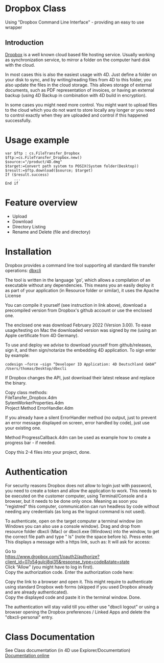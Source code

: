 # Dropbox Class
Using "Dropbox Command Line Interface" - providing an easy to use wrapper

## Introduction
[Dropbox](https://Dropbox.com) is a well known cloud based file hosting service.
Usually working as synchronization service, to mirror a folder on the computer hard disk with the cloud.

In most cases this is also the easiest usage with 4D. Just define a folder on your disk to sync, and by writing/reading files from 4D to this folder, you also update the files in the cloud storage.
This allows storage of external documents, such as PDF representation of invoices, or having an external backup (using 4D Backup in combination with 4D build in encryption).

In some cases you might need more control. You might want to upload files to the cloud which you do not want to store locally any longer or you need to control exactly when they are uploaded and control if this happened successfully.

# Usage example

```4D
var $ftp : cs.FileTransfer_Dropbox
$ftp:=cs.FileTransfer_Dropbox.new()
$source:="/product/4D.dmg"
$target:=Convert path system to POSIX(System folder(Desktop))
$result:=$ftp.download($source; $target)
If ($result.success)
	...
End if
```

# Feature overview
- Upload
- Download
- Directory Listing
- Rename and Delete (file and directory)

# Installation

Dropbox provides a command line tool supporting all standard file transfer operations: 
[dbxcli](https://github.com/dropbox/dbxcli)

The tool is written in the language 'go', which allows a compilation of an executable without any dependencies. This means you an easily deploy it as part of your application (in Resource folder or similar), it uses the Apache License

You can compile it yourself (see instruction in link above), download a precompiled version from Dropbox's github account or use the enclosed one.

The enclosed one was download February 2022 (Version 3.00). To ease usage/testing on Mac the downloaded version was signed by me (using an Apple certificate from 4D Germany).

To use and deploy we advise to download yourself from github/releases, sign it, and then sign/notarize the embedding 4D application.
To sign enter by example:
```
codesign –force –sign “Developer ID Application: 4D Deutschland GmbH” /Users/thomas/Desktop/dbxcli
```

If Dropbox changes the API, just download their latest release and replace the binary.

Copy class methods:  
FileTansfer_Dropbox.4dm  
SytemWorkerProperties.4dm    
Project Method ErrorHandler.4dm  

If you already have a silent ErrorHandler method (no output, just to prevent an error message displayed on screen, error handled by code), just use your existing one.

Method ProgressCallback.4dm can be used as example how to create a progress bar - if needed.

Copy this 2-4 files into your project, done.

# Authentication

For security reasons Dropbox does not allow to login just with password, you need to create a token and allow the application to work. This needs to be executed on the customer computer, using Terminal/Console and a browser, but it needs to be done only once. Meaning as soon you "registred" this computer, communication can run headless by code without needing any credentials (as long as the logout command is not used).

To authenticate, open on the target computer a terminal window (on Windows you can also use a console window).
Drag and drop from resource folder dbxcli (Mac) or dbxcli.exe (Windows) into the window, to get the correct file path and type " ls" (note the space before ls). Press enter.
This displays a message with a https link, such as:
It will ask for access:

Go to   
https://www.dropbox.com/1/oauth2/authorize?client_id=07o54gulcj8qi35&response_type=code&state=state  
Click “Allow” (you might have to log in first).  
Copy the authorization code. Enter the authorization code here:  

Copy the link to a browser and open it. This might require to authenticate using standard Dropbox web forms (skipped if you used Dropbox already and are already authenticated).  
Copy the displayed code and paste it in the terminal window. Done.  

The authentication will stay valid till you either use "dbxcli logout" or using a browser opening the Dropbox preferences / Linked Apps and delete the "dbxcli-personal" entry.

# Class Documentation

See Class documentation (in 4D use Explorer/Documentation)
[Documentation online](https://github.com/ThomasMaul/FileTransfer_Class/blob/main/Documentation/Classes/FileTransfer_Dropbox_.md)
	